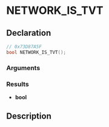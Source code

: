 # NETWORK_IS_TVT

## Declaration
```cpp
// 0x73D87A5F
bool NETWORK_IS_TVT();
```

### Arguments

### Results
- **bool**

## Description
